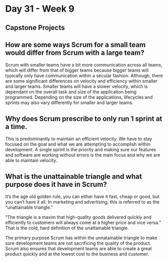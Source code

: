 # Day 31 - Week 9
## Capstone Projects
## How are some ways Scrum for a small team would differ from Scrum with a large team?
Scrum with smaller teams have a bit more communication across all teams, which will differ from that of bigger teams because bigger teams will typically only have communication within a secular fashion. Although, there are some significant differences on velocity and efficiency within smaller and larger teams. Smaller teams will have a slower velocity, which is dependant on the overall task and size of the application being programmed. Depending on the size of the applications, lifecycles and sprints may also vary differently for smaller and larger teams.
## Why does Scrum prescribe to only run 1 sprint at a time.
This is predominantly to maintain an efficient velocity. We have to stay focused on the goal and what we are attempting to accomplish within development. A single sprint is the priority and making sure our features and software are working without errors is the main focus and why we are able to maintain velocity.
## What is the unattainable triangle and what purpose does it have in Scrum?
It’s the age old golden rule, you can either have it fast, cheap or good, but you can’t have it all. In marketing and advertising, this is referred to as the “unattainable triangle."

“The triangle is a maxim that high-quality goods delivered quickly and efficiently to customers will always come at a higher price and vice versa.” That is the cold, hard definition of the unattainable triangle.

The primary purpose Scrum has within the unnatainable triangle to make sure development teams are not sacrificing the quality of the product. Scrum also ensures that development teams are able to create a great product quickly and at the lowest cost to the business and customer.